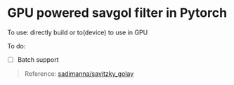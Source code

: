 # GPU powered savgol filter in Pytorch
To use: directly build or to(device) to use in GPU

To do:
- [ ] Batch support

> Reference: [sadimanna/savitzky_golay](https://github.com/sadimanna/savitzky_golay)
